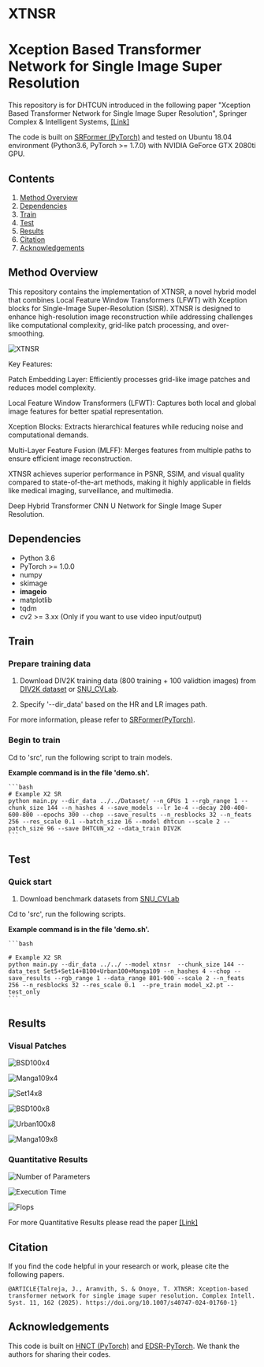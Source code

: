 # XTNSR
# Xception Based Transformer Network for Single Image Super Resolution
This repository is for DHTCUN introduced in the following paper "Xception Based Transformer Network for Single Image Super Resolution", Springer Complex & Intelligent Systems, [[Link]](https://link.springer.com/article/10.1007/s40747-024-01760-1) 


The code is built on [SRFormer (PyTorch)](https://github.com/HVision-NKU/SRFormer) and tested on Ubuntu 18.04 environment (Python3.6, PyTorch >= 1.7.0) with NVIDIA GeForce GTX 2080ti GPU. 
## Contents
1. [Method Overview](#methodoverview)
2. [Dependencies](#dependencies)
3. [Train](#train)
4. [Test](#test)
5. [Results](#results)
6. [Citation](#citation)
7. [Acknowledgements](#acknowledgements)

## Method Overview

This repository contains the implementation of XTNSR, a novel hybrid model that combines Local Feature Window Transformers (LFWT) with Xception blocks for Single-Image Super-Resolution (SISR). XTNSR is designed to enhance high-resolution image reconstruction while addressing challenges like computational complexity, grid-like patch processing, and over-smoothing.

![XTNSR](./Figures/XNTSR_architecture.PNG)


Key Features:

Patch Embedding Layer: Efficiently processes grid-like image patches and reduces model complexity.

Local Feature Window Transformers (LFWT): Captures both local and global image features for better spatial representation.

Xception Blocks: Extracts hierarchical features while reducing noise and computational demands.

Multi-Layer Feature Fusion (MLFF): Merges features from multiple paths to ensure efficient image reconstruction.

XTNSR achieves superior performance in PSNR, SSIM, and visual quality compared to state-of-the-art methods, making it highly applicable in fields like medical imaging, surveillance, and multimedia.

Deep Hybrid Transformer CNN U Network for Single Image Super Resolution.

## Dependencies
* Python 3.6
* PyTorch >= 1.0.0
* numpy
* skimage
* **imageio**
* matplotlib
* tqdm
* cv2 >= 3.xx (Only if you want to use video input/output)

## Train
### Prepare training data 

1. Download DIV2K training data (800 training + 100 validtion images) from [DIV2K dataset](https://data.vision.ee.ethz.ch/cvl/DIV2K/) or [SNU_CVLab](https://cv.snu.ac.kr/research/EDSR/DIV2K.tar).

2. Specify '--dir_data' based on the HR and LR images path. 

For more information, please refer to [SRFormer(PyTorch)](https://github.com/HVision-NKU/SRFormer).

### Begin to train

Cd to 'src', run the following script to train models.

 **Example command is in the file 'demo.sh'.**

    ```bash
    # Example X2 SR
    python main.py --dir_data ../../Dataset/ --n_GPUs 1 --rgb_range 1 --chunk_size 144 --n_hashes 4 --save_models --lr 1e-4 --decay 200-400-600-800 --epochs 300 --chop --save_results --n_resblocks 32 --n_feats 256 --res_scale 0.1 --batch_size 16 --model dhtcun --scale 2 --patch_size 96 --save DHTCUN_x2 --data_train DIV2K
    ```
## Test
### Quick start
1. Download benchmark datasets from [SNU_CVLab](https://cv.snu.ac.kr/research/EDSR/benchmark.tar)


Cd to 'src', run the following scripts.

 **Example command is in the file 'demo.sh'.**

    ```bash
    
    # Example X2 SR
    python main.py --dir_data ../../ --model xtnsr  --chunk_size 144 --data_test Set5+Set14+B100+Urban100+Manga109 --n_hashes 4 --chop --save_results --rgb_range 1 --data_range 801-900 --scale 2 --n_feats 256 --n_resblocks 32 --res_scale 0.1  --pre_train model_x2.pt --test_only 
    ```

## Results
### Visual Patches

![BSD100x4](./Figures/BSDx4.PNG)

![Manga109x4](./Figures/Mangax4.PNG)

![Set14x8](./Figures/Set14x8.PNG)

![BSD100x8](./Figures/BSDx8.PNG)

![Urban100x8](./Figures/Urbanx8.PNG)

![Manga109x8](./Figures/Mangax8.PNG)

### Quantitative Results

![Number of Parameters](./Figures/Parameters.PNG)

![Execution Time](./Figures/Execution_Time.PNG)

![Flops](./Figures/Flops.PNG)

For more Quantitative Results please read the paper [[Link]](https://link.springer.com/article/10.1007/s40747-024-01760-1#citeas)

## Citation
If you find the code helpful in your research or work, please cite the following papers.
```
@ARTICLE{Talreja, J., Aramvith, S. & Onoye, T. XTNSR: Xception-based transformer network for single image super resolution. Complex Intell. Syst. 11, 162 (2025). https://doi.org/10.1007/s40747-024-01760-1}

```

## Acknowledgements
This code is built on [HNCT (PyTorch)](https://github.com/lhjthp/HNCT/tree/main) and [EDSR-PyTorch](https://github.com/thstkdgus35/EDSR-PyTorch). We thank the authors for sharing their codes.


